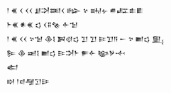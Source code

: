 <div class='block'>
<div class='line'>𒁹 𒌍 𒌋 𒌋𒌋 𒋗𒋫𒌅𒌋 𒈗 𒆳 𒊻𒉡 𒌑𒊐𒉺𒀾</div>
<div class='line'>𒈨𒌍 𒀭𒌍 𒌓 𒌋𒐉𒆚 𒅆𒈠</div>
<div class='line'>𒁹 𒌍 𒌋𒌋 𒆳𒈠 𒆠𒋙 𒀉𒋼𒌓 𒋛 𒋛 𒄿𒋛𒀀 𒀸 𒆳 𒆤𒌓 𒅅</div>
<div class='line'>𒌉 𒆠 𒀜𒋙 𒆤𒌓 𒄿𒋫𒈨 𒊓𒅆 𒆧𒃻𒋾</div>
<div class='line'>𒅗</div>
<div class='line'>𒊭 𒁹𒁀𒆷𒋛𒄿</div>
</div>